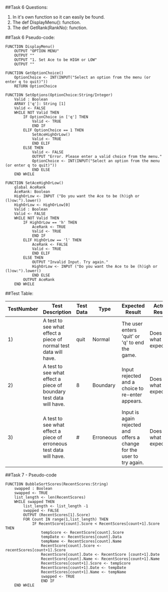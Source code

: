 ##Task 6 Questions:

1. In it's own function so it can easily be found.
2. The def DisplayMenu(): function.
3. The def GetRank(RankNo): function.

##Task 6 Pseudo-code:

	FUNCTION DisplayMenu()
		OUTPUT "OPTION MENU"
		OUTPUT ""
		OUTPUT "1. Set Ace to be HIGH or LOW"
		OUTPUT ""

	FUNCTION GetOptionChoice()
		OptionChoice <- INT(INPUT("Select an option from the menu (or enter q to quit)"))
		RETURN OptionChoice
	
	FUNCTION SetOptions(OptionChoice:String/Integer)
		Valid : Boolean
		ARRAY ['q']: String [1]
		Valid <- FALSE
		WHILE NOT Valid THEN
			IF OptionChoice in ['q'] THEN
				Valid <- TRUE
				END IF
			ELIF OptionChoice == 1 THEN
				SetAceHighOrLow()
				Valid <- TRUE
				END ELIF
			ELSE THEN
				Valid <- FALSE
				OUTPUT "Error. Please enter a valid choice from the menu."
				OptionChoice <- INT(INPUT("Select an option from the menu (or enter q to quit)"))
				END ELSE
		END WHILE
		
	FUNCTION SetAceHighOrLow()
		global AceRank
		AceRank: Boolean
		HighOrLow <- INPUT ("Do you want the Ace to be (h)igh or (l)ow:").lower()
		HighOrLow <- HighOrLow[0]
		Valid : Boolean
		Valid <- FALSE
		WHILE NOT Valid THEN
			IF HighOrLow == 'h' THEN
				AceRank <- TRUE
				Valid <- TRUE
				END IF
			ELIF HighOrLow == 'l' THEN
				AceRank <- FALSE
				Valid <- TRUE
				END ELIF
			ELSE THEN
				OUTPUT "Invalid Input. Try again."
				HighOrLow <- INPUT ("Do you want the Ace to be (h)igh or (l)ow:").lower()
				END ELSE
			OUTPUT AceRank
		END WHILE

##Test Table:

|TestNumber|Test Description|Test Data|Type|Expected Result|Actual Result|
|----------|----------------|---------|----|---------------|-------------|
|1)|A test to see what effect a piece of normal test data will have.|quit|Normal|The user enters 'quit' or 'q' to end the game.|Does what is expected.
|2)|A test to see what effect a piece of boundary test data will have.|8|Boundary|Input rejected and a choice to re-enter appears.| Does what is expected.
|3)|A test to see what effect a piece of erroneous test data will have.|#|Erroneous|Input is again rejected and offers a change for the user to try again.|Does what is expected.
##Task 7 - Pseudo-code

	FUNCTION BubbleSortScores(RecentScores:String)
		swapped : Boolean
		swapped <- TRUE
		list_length <- len(RecentScores)
		WHILE swapped THEN
			list_length <- list_length -1
			swapped <- FALSE
			OUTPUT (RecentScores[1].Score)
			FOR Count IN range(1,list_length) THEN
				IF RecentScore[count].Score < RecentScores[count+1].Score THEN
					tempScore <- RecentScore[count].Score
					tempDate <- RecentScores[count].Data
					tempName <- RecentScores[count].Name
					RecentScore[count].Score <- recentScores[count+1].Score
					RecentScore[count].Date <- RecentScore [count+1].Date
					RecentScore[count].Name <- RecentScores[count+1].Name
					RecentScores[count+1].Score <- tempScore
					RecentScores[count+1].Date <- tempDate
					RecentScores[count+1].Name <- tempName
					swapped <- TRUE
					END IF
		END WHILE

